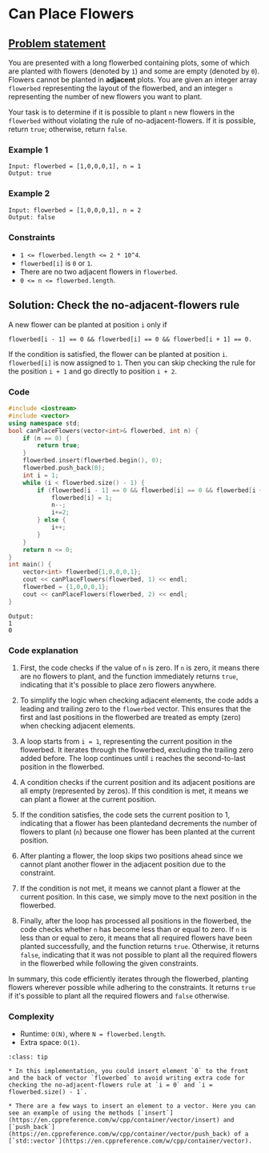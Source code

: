 # Can Place Flowers

## [Problem statement](https://leetcode.com/problems/can-place-flowers/)

You are presented with a long flowerbed containing plots, some of which are planted with flowers (denoted by `1`) and some are empty (denoted by `0`). Flowers cannot be planted in **adjacent** plots. You are given an integer array `flowerbed` representing the layout of the flowerbed, and an integer `n` representing the number of new flowers you want to plant.

Your task is to determine if it is possible to plant `n` new flowers in the `flowerbed` without violating the rule of no-adjacent-flowers. If it is possible, return `true`; otherwise, return `false`.

### Example 1
```text
Input: flowerbed = [1,0,0,0,1], n = 1
Output: true
```

### Example 2
```text
Input: flowerbed = [1,0,0,0,1], n = 2
Output: false
```

### Constraints

* `1 <= flowerbed.length <= 2 * 10^4`.
* `flowerbed[i]` is `0` or `1`.
* There are no two adjacent flowers in `flowerbed`.
* `0 <= n <= flowerbed.length`.

## Solution: Check the no-adjacent-flowers rule

A new flower can be planted at position `i` only if 
```text
flowerbed[i - 1] == 0 && flowerbed[i] == 0 && flowerbed[i + 1] == 0.
```
If the condition is satisfied, the flower can be planted at position `i`. `flowerbed[i]` is now assigned to `1`. Then you can skip checking the rule for the position `i + 1` and go directly to position `i + 2`. 

### Code
```cpp
#include <iostream>
#include <vector>
using namespace std;
bool canPlaceFlowers(vector<int>& flowerbed, int n) {
    if (n == 0) {
        return true;
    }
    flowerbed.insert(flowerbed.begin(), 0);
    flowerbed.push_back(0);
    int i = 1;
    while (i < flowerbed.size() - 1) {
        if (flowerbed[i - 1] == 0 && flowerbed[i] == 0 && flowerbed[i + 1] == 0) {
            flowerbed[i] = 1;
            n--;
            i+=2;
        } else {
            i++;
        }
    }
    return n <= 0;
}
int main() {
    vector<int> flowerbed{1,0,0,0,1};
    cout << canPlaceFlowers(flowerbed, 1) << endl;
    flowerbed = {1,0,0,0,1};
    cout << canPlaceFlowers(flowerbed, 2) << endl;
}
```
```text
Output:
1
0
```

### Code explanation

1. First, the code checks if the value of `n` is zero. If `n` is zero, it means there are no flowers to plant, and the function immediately returns `true`, indicating that it's possible to place zero flowers anywhere.

2. To simplify the logic when checking adjacent elements, the code adds a leading and trailing zero to the `flowerbed` vector. This ensures that the first and last positions in the flowerbed are treated as empty (zero) when checking adjacent elements.

3. A loop starts from `i = 1`, representing the current position in the flowerbed. It iterates through the flowerbed, excluding the trailing zero added before. The loop continues until `i` reaches the second-to-last position in the flowerbed.

4. A condition checks if the current position and its adjacent positions are all empty (represented by zeros). If this condition is met, it means we can plant a flower at the current position.

5. If the condition satisfies, the code sets the current position to 1, indicating that a flower has been plantedand decrements the number of flowers to plant (`n`) because one flower has been planted at the current position.

6. After planting a flower, the loop skips two positions ahead since we cannot plant another flower in the adjacent position due to the constraint.

7. If the condition is not met, it means we cannot plant a flower at the current position. In this case, we simply move to the next position in the flowerbed.

8. Finally, after the loop has processed all positions in the flowerbed, the code checks whether `n` has become less than or equal to zero. If `n` is less than or equal to zero, it means that all required flowers have been planted successfully, and the function returns `true`. Otherwise, it returns `false`, indicating that it was not possible to plant all the required flowers in the flowerbed while following the given constraints.

In summary, this code efficiently iterates through the flowerbed, planting flowers wherever possible while adhering to the constraints. It returns `true` if it's possible to plant all the required flowers and `false` otherwise.

### Complexity
* Runtime: `O(N)`, where `N = flowerbed.length`.
* Extra space: `O(1)`.

```{admonition} Implementation tips
:class: tip

* In this implementation, you could insert element `0` to the front and the back of vector `flowerbed` to avoid writing extra code for checking the no-adjacent-flowers rule at `i = 0` and `i = flowerbed.size() - 1`.

* There are a few ways to insert an element to a vector. Here you can see an example of using the methods [`insert`](https://en.cppreference.com/w/cpp/container/vector/insert) and [`push_back`](https://en.cppreference.com/w/cpp/container/vector/push_back) of a [`std::vector`](https://en.cppreference.com/w/cpp/container/vector).

```